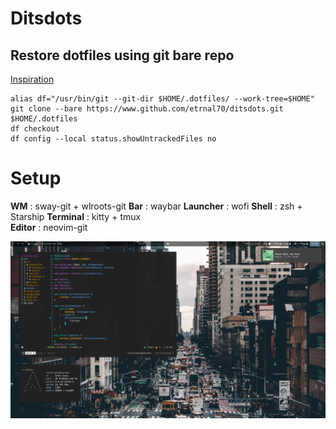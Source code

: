 # Ditsdots
## Restore dotfiles using git bare repo
[Inspiration](https://harfangk.github.io/2016/09/18/manage-dotfiles-with-a-git-bare-repository.html)

```  
alias df="/usr/bin/git --git-dir $HOME/.dotfiles/ --work-tree=$HOME"  
git clone --bare https://www.github.com/etrnal70/ditsdots.git $HOME/.dotfiles  
df checkout  
df config --local status.showUntrackedFiles no  
```
# Setup
**WM** : sway-git + wlroots-git 
**Bar** : waybar
**Launcher** : wofi
**Shell** : zsh + Starship
**Terminal** : kitty + tmux  
**Editor** : neovim-git

![Desktop](https://github.com/etrnal70/ditsdots/blob/master/pic.png)

